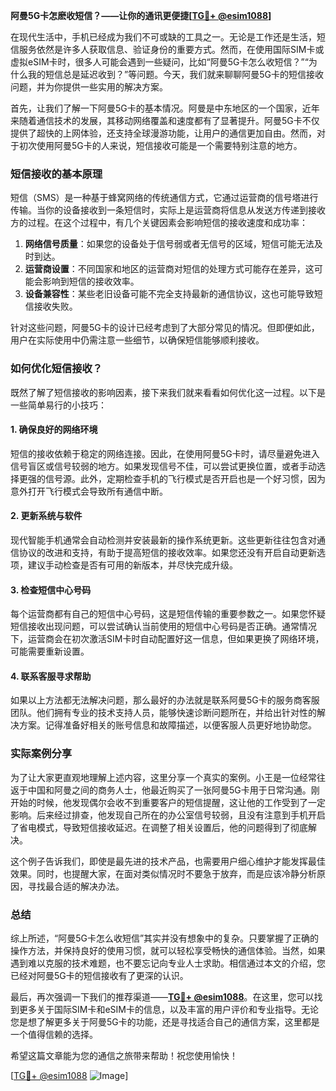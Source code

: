 **阿曼5G卡怎麽收短信？——让你的通讯更便捷[[TG💪+ @esim1088](https://t.me/s/esim1088)]**

在现代生活中，手机已经成为我们不可或缺的工具之一。无论是工作还是生活，短信服务依然是许多人获取信息、验证身份的重要方式。然而，在使用国际SIM卡或虚拟eSIM卡时，很多人可能会遇到一些疑问，比如“阿曼5G卡怎么收短信？”“为什么我的短信总是延迟收到？”等问题。今天，我们就来聊聊阿曼5G卡的短信接收问题，并为你提供一些实用的解决方案。

首先，让我们了解一下阿曼5G卡的基本情况。阿曼是中东地区的一个国家，近年来随着通信技术的发展，其移动网络覆盖和速度都有了显著提升。阿曼5G卡不仅提供了超快的上网体验，还支持全球漫游功能，让用户的通信更加自由。然而，对于初次使用阿曼5G卡的人来说，短信接收可能是一个需要特别注意的地方。

### 短信接收的基本原理

短信（SMS）是一种基于蜂窝网络的传统通信方式，它通过运营商的信号塔进行传输。当你的设备接收到一条短信时，实际上是运营商将信息从发送方传递到接收方的过程。在这个过程中，有几个关键因素会影响短信的接收速度和成功率：

1. **网络信号质量**：如果您的设备处于信号弱或者无信号的区域，短信可能无法及时到达。
2. **运营商设置**：不同国家和地区的运营商对短信的处理方式可能存在差异，这可能会影响到短信的接收效率。
3. **设备兼容性**：某些老旧设备可能不完全支持最新的通信协议，这也可能导致短信接收失败。

针对这些问题，阿曼5G卡的设计已经考虑到了大部分常见的情况。但即便如此，用户在实际使用中仍需注意一些细节，以确保短信能够顺利接收。

### 如何优化短信接收？

既然了解了短信接收的影响因素，接下来我们就来看看如何优化这一过程。以下是一些简单易行的小技巧：

#### 1. 确保良好的网络环境

短信的接收依赖于稳定的网络连接。因此，在使用阿曼5G卡时，请尽量避免进入信号盲区或信号较弱的地方。如果发现信号不佳，可以尝试更换位置，或者手动选择更强的信号源。此外，定期检查手机的飞行模式是否开启也是一个好习惯，因为意外打开飞行模式会导致所有通信中断。

#### 2. 更新系统与软件

现代智能手机通常会自动检测并安装最新的操作系统更新。这些更新往往包含对通信协议的改进和支持，有助于提高短信的接收效率。如果您还没有开启自动更新选项，建议手动检查是否有可用的新版本，并尽快完成升级。

#### 3. 检查短信中心号码

每个运营商都有自己的短信中心号码，这是短信传输的重要参数之一。如果您怀疑短信接收出现问题，可以尝试确认当前使用的短信中心号码是否正确。通常情况下，运营商会在初次激活SIM卡时自动配置好这一信息，但如果更换了网络环境，可能需要重新设置。

#### 4. 联系客服寻求帮助

如果以上方法都无法解决问题，那么最好的办法就是联系阿曼5G卡的服务商客服团队。他们拥有专业的技术支持人员，能够快速诊断问题所在，并给出针对性的解决方案。记得准备好相关的账号信息和故障描述，以便客服人员更好地协助您。

### 实际案例分享

为了让大家更直观地理解上述内容，这里分享一个真实的案例。小王是一位经常往返于中国和阿曼之间的商务人士，他最近购买了一张阿曼5G卡用于日常沟通。刚开始的时候，他发现偶尔会收不到重要客户的短信提醒，这让他的工作受到了一定影响。后来经过排查，他发现自己所在的办公室信号较弱，且没有注意到手机开启了省电模式，导致短信接收延迟。在调整了相关设置后，他的问题得到了彻底解决。

这个例子告诉我们，即使是最先进的技术产品，也需要用户细心维护才能发挥最佳效果。同时，也提醒大家，在面对类似情况时不要急于放弃，而是应该冷静分析原因，寻找最合适的解决办法。

### 总结

综上所述，“阿曼5G卡怎么收短信”其实并没有想象中的复杂。只要掌握了正确的操作方法，并保持良好的使用习惯，就可以轻松享受畅快的通信体验。当然，如果遇到难以克服的技术难题，也不要忘记向专业人士求助。相信通过本文的介绍，您已经对阿曼5G卡的短信接收有了更深的认识。

最后，再次强调一下我们的推荐渠道——**[TG💪+ @esim1088](https://t.me/s/esim1088)**。在这里，您可以找到更多关于国际SIM卡和eSIM卡的信息，以及丰富的用户评价和专业指导。无论您是想了解更多关于阿曼5G卡的功能，还是寻找适合自己的通信方案，这里都是一个值得信赖的选择。

希望这篇文章能为您的通信之旅带来帮助！祝您使用愉快！

[[TG💪+ @esim1088](https://t.me/s/esim1088) ![Image](https://i.postimg.cc/4NQfJmqS/Snipaste-2025-05-13-00-14-12.png)]